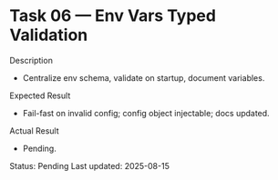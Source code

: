 <!--
File: 06-env-vars-typed-validation.md
Purpose: Task log for typed and validated environment variables at startup.
All Rights Reserved. Arodi Emmanuel
-->
# Task 06 — Env Vars Typed Validation

Description
- Centralize env schema, validate on startup, document variables.

Expected Result
- Fail-fast on invalid config; config object injectable; docs updated.

Actual Result
- Pending.

Status: Pending
Last updated: 2025-08-15
